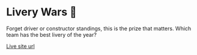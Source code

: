 # Livery Wars 🏁

Forget driver or constructor standings, this is the prize that matters. Which team has the best livery of the year?

[Live site url](jamiem89.github.io/livery-wars)